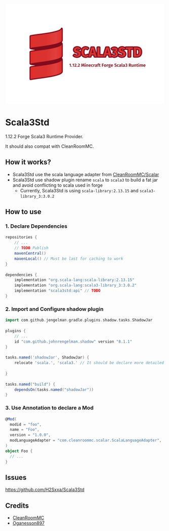 ![banner](doc/scala3std.png)

# Scala3Std

1.12.2 Forge Scala3 Runtime Provider.

It should also compat with CleanRoomMC.

## How it works?

- Scala3Std use the scala language adapter from [CleanRoomMC/Scalar](https://github.com/CleanroomMC/Scalar)
- Scala3Std use shadow plugin rename `scala` to `scala3` to build a fat jar and avoid conflicting to scala used in forge
    - Currently, Scala3Std is using `scala-library:2.13.15` and `scala3-library_3:3.0.2`

## How to use

### 1. Declare Dependencies

```groovy
repositories {
    // ...
    // TODO Publish
    mavenCentral()
    mavenLocal() // Must be last for caching to work
}

dependencies {
    implementation "org.scala-lang:scala-library:2.13.15"
    implementation "org.scala-lang:scala3-library_3:3.0.2"
    implementation "scala3std:api" // TODO
}
```

### 2. Import and Configure shadow plugin

```groovy
import com.github.jengelman.gradle.plugins.shadow.tasks.ShadowJar

plugins {
    // ...
    id "com.github.johnrengelman.shadow" version "8.1.1"
}

tasks.named('shadowJar', ShadowJar) {
    relocate 'scala.', 'scala3.' // It should be declare more detailed for compat

}

tasks.named("build") {
    dependsOn(tasks.named("shadowJar"))
}
```

### 3. Use Annotation to declare a Mod

```scala 3
@Mod(
  modid = "foo",
  name = "Foo",
  version = "1.0.0",
  modLanguageAdapter = "com.cleanroommc.scalar.ScalaLanguageAdapter",
)
object Foo {
  // ...
}
```

## Issues

https://github.com/H2Sxxa/Scala3Std

## Credits

- [CleanRoomMC](https://github.com/CleanroomMC)
- [Oganesson897](https://github.com/Oganesson897)